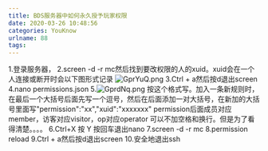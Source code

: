 ```yaml
---
title: BDS服务器中如何永久授予玩家权限
date: 2020-03-26 10:48:56
categories: YouKnow
urlname: 88
tags:
---
```

<!--markdown-->
1.登录服务器，
2.screen -d -r mc然后找到要改权限的人的xuid。xuid会在一个人连接或断开时会以下图形式记录
![GprYuQ.png](https://s1.ax1x.com/2020/03/26/GprYuQ.png)
3.Ctrl + a然后按d退出screen
4.nano permissions.json
5.![GprdNq.png](https://s1.ax1x.com/2020/03/26/GprdNq.png)
按这个格式写。加入一条新规则时，在最后一个大括号后面先写一个逗号，然后在后面添加一对大括号，在新加的大括号里面写"permission":"xx","xuid":"xxxxxxx"
permission后面成员对应member，访客对应visitor，op对应operator
可以不加空格和换行。但是为了看得清楚。。。。
6.Ctrl+X 按 Y 按回车退出nano
7.screen -d -r mc
8.permission reload
9.Ctrl + a然后按d退出screen
10.安全地退出ssh